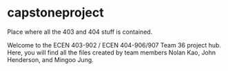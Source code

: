 # capstoneproject
Place where all the 403 and 404 stuff is contained.

Welcome to the ECEN 403-902 / ECEN 404-906/907 Team 36 project hub. Here, you will find all the files created by team members Nolan Kao, John Henderson, and Mingoo Jung.

